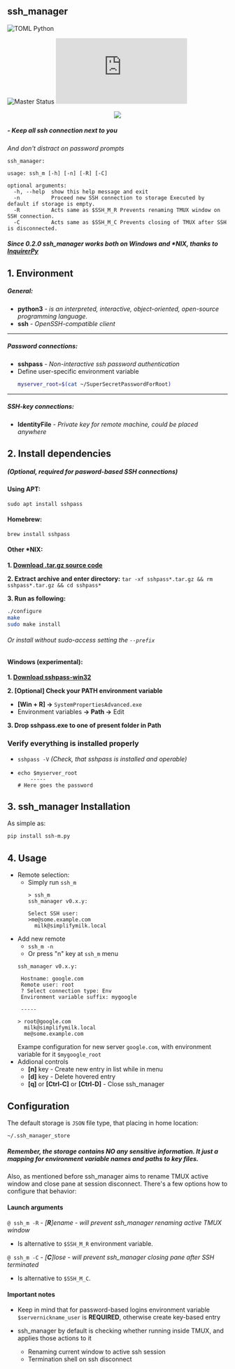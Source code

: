 ## ssh_manager
![TOML Python](https://img.shields.io/badge/dynamic/toml?url=https%3A%2F%2Fraw.githubusercontent.com%2FLoliPain%2Fssh_manager%2Frefs%2Fheads%2Fmaster%2Fpyproject.toml&query=tool.poetry.dependencies.python&style=flat-square&logo=python&logoColor=yellow&label=Python)


![Master Status](https://img.shields.io/github/check-runs/LoliPain/ssh_manager/master?style=for-the-badge&logo=data%3Aimage%2Fsvg%2Bxml%3Bbase64%2CPD94bWwgdmVyc2lvbj0iMS4wIiBlbmNvZGluZz0idXRmLTgiPz48IS0tIFVwbG9hZGVkIHRvOiBTVkcgUmVwbywgd3d3LnN2Z3JlcG8uY29tLCBHZW5lcmF0b3I6IFNWRyBSZXBvIE1peGVyIFRvb2xzIC0tPg0KPHN2ZyB3aWR0aD0iODAwcHgiIGhlaWdodD0iODAwcHgiIHZpZXdCb3g9IjAgMCAxNiAxNiIgZmlsbD0ibm9uZSIgeG1sbnM9Imh0dHA6Ly93d3cudzMub3JnLzIwMDAvc3ZnIj4NCjxwYXRoIGQ9Ik0wLjc5MjcyNSAxMi4yOTI5TDUuMDg1NjIgOC4wMDAwMkwwLjc5MjcyNSAzLjcwNzEyTDIuMjA2OTQgMi4yOTI5MUw3LjkxNDA1IDguMDAwMDJMMi4yMDY5NCAxMy43MDcxTDAuNzkyNzI1IDEyLjI5MjlaIiBmaWxsPSIjMDAwMDAwIi8%2BDQo8cGF0aCBkPSJNNy4wMDAwNiAxNUgxNS4wMDAxVjEzSDcuMDAwMDZWMTVaIiBmaWxsPSIjMDAwMDAwIi8%2BDQo8L3N2Zz4%3D&label=MASTER)
![PyPI - Version](https://img.shields.io/pypi/v/ssh_m.py?style=for-the-badge)

<p align="center">
    <img style="max-width: 100%" src=".github/static/preview.png">
</p>

##### - Keep all ssh connection next to you
*And don't distract on password prompts*

```
ssh_manager: 

usage: ssh_m [-h] [-n] [-R] [-C]

optional arguments:
  -h, --help  show this help message and exit
  -n          Proceed new SSH connection to storage Executed by default if storage is empty.
  -R          Acts same as $SSH_M_R Prevents renaming TMUX window on SSH connection.
  -C          Acts same as $SSH_M_C Prevents closing of TMUX after SSH is disconnected.
```
##### Since 0.2.0 ssh_manager works both on Windows and \*NIX, thanks to [InquirerPy](https://github.com/kazhala/InquirerPy)


## 1. Environment

##### General:
- **python3** - *is an interpreted, interactive, object-oriented, open-source programming language.*
- **ssh** - *OpenSSH-compatible client*
------
##### Password connections:
- **sshpass** - *Non-interactive ssh password authentication*
- Define user-specific environment variable
    ```bash
    myserver_root=$(cat ~/SuperSecretPasswordForRoot)
    ```
------
##### SSH-key connections:
- **IdentityFile** - *Private key for remote machine, could be placed anywhere*


## 2. Install dependencies 
##### (Optional, required for pasword-based SSH connections)

#### Using APT:
`sudo apt install sshpass`

#### Homebrew:
`brew install sshpass`

#### Other \*NIX:
**1. [Download .tar.gz source code](https://sourceforge.net/projects/sshpass/)**

**2. Extract archive and enter directory:**
`tar -xf sshpass*.tar.gz && rm sshpass*.tar.gz && cd sshpass*`

**3. Run as following:**

```bash
./configure
make
sudo make install
```
###### Or install without sudo-access setting the `--prefix`

#### Windows (experimental):
**1. [Download sshpass-win32](https://github.com/xhcoding/sshpass-win32)**

**2. [Optional] Check your PATH environment variable**
- **[Win + R] ->** `SystemPropertiesAdvanced.exe`
- Environment variables **-> Path ->** Edit

**3. Drop sshpass.exe to one of present folder in Path**


### Verify everything is installed properly

- `sshpass -V` *(Check, that sshpass is installed and operable)*

-   ```
    echo $myserver_root
        -----
    # Here goes the password
    ```


## 3. ssh_manager Installation

As simple as:
```bash
pip install ssh-m.py
```

## 4. Usage

- Remote selection:
    - Simply run `ssh_m`
        ```
        > ssh_m
        ssh_manager v0.x.y:

        Select SSH user:
        >me@some.example.com
          milk@simplifymilk.local

        ```
- Add new remote 
    - `ssh_m -n`
    - Or press "n" key at `ssh_m` menu
    ```
    ssh_manager v0.x.y:

     Hostname: google.com
     Remote user: root
     ? Select connection type: Env
     Environment variable suffix: mygoogle

     -----

    > root@google.com
      milk@simplifymilk.local
      me@some.example.com
    ```
    Exampe configuration for new server `google.com`, with environment variable for it `$mygoogle_root`
- Addional controls
    - **[n]** key - Create new entry in list while in menu
    - **[d]** key - Delete hovered entry
    - **[q]** or **[Ctrl-C]** or **[Ctrl-D]** - Close ssh_manager

## Configuration

The default storage is `JSON` file type, that placing in home location:

`~/.ssh_manager_store`

##### Remember, the storage contains **NO** any sensitive information. It just a mapping for environment variable names and paths to key files. 

Also, as mentioned before ssh_manager aims to rename TMUX active window and close pane at session disconnect.
There's a few options how to configure that behavior:

#### Launch arguments

`@ ssh_m -R` - *[**R**]ename - will prevent ssh_manager renaming active TMUX window*
- Is alternative to `$SSH_M_R` environment variable.

`@ ssh_m -C` - *[**C**]lose - will prevent ssh_manager closing pane after SSH terminated*
- Is alternative to `$SSH_M_C`.

#### Important notes

- Keep in mind that for password-based logins environment variable `$servernickname_user` is **REQUIRED**, otherwise create key-based entry

- ssh_manager by default is checking whether running inside TMUX, and applies those actions to it
	- Renaming current window to active ssh session
	- Termination shell on ssh disconnect

